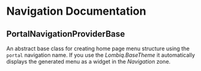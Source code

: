 # Navigation Documentation

## PortalNavigationProviderBase

An abstract base class for creating home page menu structure using the `portal` navigation name. If you use the _Lombiq.BaseTheme_ it automatically displays the generated menu as a widget in the _Navigation_ zone.

